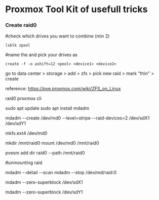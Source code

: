 # Proxmox Tool Kit of usefull tricks
### Create raid0


#check which drives you want to combine (min 2)<br/>

````lsblk zpool````

#name the <pool> and pick your drives as <device1-2><br/>

````create -f -o ashift=12 <pool> <device1> <device2>````

go to data center > storage > add > zfs > pick new raid > mark "thin" > create

reference:
https://pve.proxmox.com/wiki/ZFS_on_Linux


raid0 proxmox cli

sudo apt update
sudo apt install mdadm

mdadm --create /dev/md0 --level=stripe --raid-devices=2 /dev/sdX1 /dev/sdY1

mkfs.ext4 /dev/md0

mkdir /mnt/raid0
mount /dev/md0 /mnt/raid0

pvesm add dir raid0 --path /mnt/raid0


#unmounting raid

mdadm --detail --scan
mdadm --stop /dev/md/raid:0

mdadm --zero-superblock /dev/sdX1 

mdadm --zero-superblock /dev/sdY1
